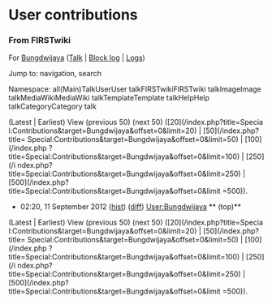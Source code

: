 

# User contributions

### From FIRSTwiki

For [Bungdwijaya](/index.php/User:Bungdwijaya "User:Bungdwijaya" )
([Talk](/index.php?title=User_talk:Bungdwijaya&action=edit "User
talk:Bungdwijaya" ) | [Block
log](/index.php?title=Special:Log&type=block&page=User:Bungdwijaya
"Special:Log" ) | [Logs](/index.php?title=Special:Log&user=Bungdwijaya
"Special:Log" ))

Jump to: navigation, search

Namespace:  all(Main)TalkUserUser talkFIRSTwikiFIRSTwiki talkImageImage
talkMediaWikiMediaWiki talkTemplateTemplate talkHelpHelp talkCategoryCategory
talk

(Latest | Earliest) View (previous 50) (next 50) ([20](/index.php?title=Specia
l:Contributions&target=Bungdwijaya&offset=0&limit=20) | [50](/index.php?title=
Special:Contributions&target=Bungdwijaya&offset=0&limit=50) | [100](/index.php
?title=Special:Contributions&target=Bungdwijaya&offset=0&limit=100) | [250](/i
ndex.php?title=Special:Contributions&target=Bungdwijaya&offset=0&limit=250) | 
[500](/index.php?title=Special:Contributions&target=Bungdwijaya&offset=0&limit
=500)).

  * 02:20, 11 September 2012 ([hist](/index.php?title=User:Bungdwijaya&action=history "User:Bungdwijaya" )) ([diff](/index.php?title=User:Bungdwijaya&diff=prev&oldid=661850 "User:Bungdwijaya" )) [User:Bungdwijaya](/index.php/User:Bungdwijaya "User:Bungdwijaya" ) ** (top)**

(Latest | Earliest) View (previous 50) (next 50) ([20](/index.php?title=Specia
l:Contributions&target=Bungdwijaya&offset=0&limit=20) | [50](/index.php?title=
Special:Contributions&target=Bungdwijaya&offset=0&limit=50) | [100](/index.php
?title=Special:Contributions&target=Bungdwijaya&offset=0&limit=100) | [250](/i
ndex.php?title=Special:Contributions&target=Bungdwijaya&offset=0&limit=250) | 
[500](/index.php?title=Special:Contributions&target=Bungdwijaya&offset=0&limit
=500)).

